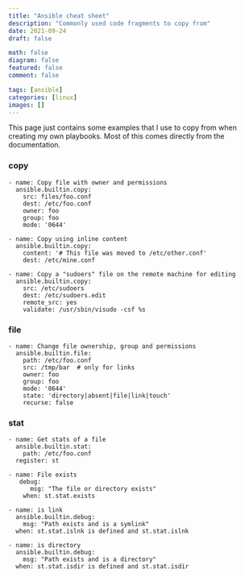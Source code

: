 ```yaml
---
title: "Ansible cheat sheet"
description: "Commonly used code fragments to copy from"
date: 2021-09-24
draft: false

math: false
diagram: false
featured: false
comment: false

tags: [ansible]
categories: [linux]
images: []
---
```


This page just contains some examples that I use to copy from when creating 
my own playbooks.  Most of this comes directly from the documentation.  
<!--more-->


### copy
```
- name: Copy file with owner and permissions
  ansible.builtin.copy:
    src: files/foo.conf
    dest: /etc/foo.conf
    owner: foo
    group: foo
    mode: '0644'

- name: Copy using inline content
  ansible.builtin.copy:
    content: '# This file was moved to /etc/other.conf'
    dest: /etc/mine.conf

- name: Copy a "sudoers" file on the remote machine for editing
  ansible.builtin.copy:
    src: /etc/sudoers
    dest: /etc/sudoers.edit
    remote_src: yes
    validate: /usr/sbin/visudo -csf %s
```


### file 
```
- name: Change file ownership, group and permissions
  ansible.builtin.file:
    path: /etc/foo.conf
    src: /tmp/bar  # only for links
    owner: foo
    group: foo
    mode: '0644'
    state: 'directory|absent|file|link|touch'
    recurse: false
```

### stat
```
- name: Get stats of a file
  ansible.builtin.stat:
    path: /etc/foo.conf
  register: st

- name: File exists
   debug:
      msg: "The file or directory exists"
    when: st.stat.exists

- name: is link
  ansible.builtin.debug:
    msg: "Path exists and is a symlink"
  when: st.stat.islnk is defined and st.stat.islnk

- name: is directory
  ansible.builtin.debug:
    msg: "Path exists and is a directory"
  when: st.stat.isdir is defined and st.stat.isdir
```


